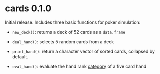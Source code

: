 # cards 0.1.0

Initial release. Includes three basic functions for poker simulation:

* `new_deck()`: returns a deck of 52 cards as a `data.frame`

* `deal_hand()`: selects 5 random cards from a deck

* `print_hand()`: return a character vector of sorted cards, collapsed by default.

* `eval_hand()`: evaluate the hand rank [category](https://en.wikipedia.org/wiki/List_of_poker_hands) of a five card hand
